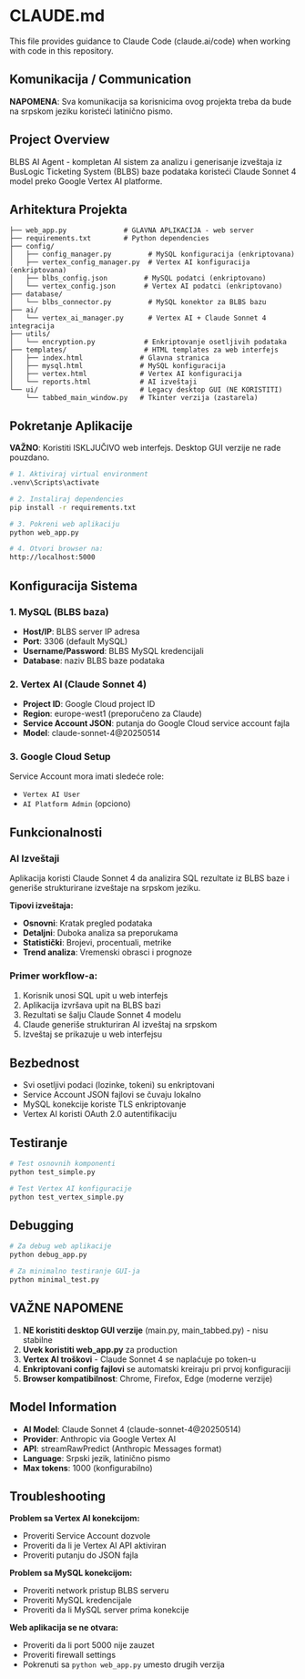 # CLAUDE.md

This file provides guidance to Claude Code (claude.ai/code) when working with code in this repository.

## Komunikacija / Communication

**NAPOMENA**: Sva komunikacija sa korisnicima ovog projekta treba da bude na srpskom jeziku koristeći latinično pismo.

## Project Overview

BLBS AI Agent - kompletan AI sistem za analizu i generisanje izveštaja iz BusLogic Ticketing System (BLBS) baze podataka koristeći Claude Sonnet 4 model preko Google Vertex AI platforme.

## Arhitektura Projekta

```
├── web_app.py              # GLAVNA APLIKACIJA - web server
├── requirements.txt        # Python dependencies
├── config/
│   ├── config_manager.py         # MySQL konfiguracija (enkriptovana)
│   ├── vertex_config_manager.py  # Vertex AI konfiguracija (enkriptovana)
│   ├── blbs_config.json         # MySQL podatci (enkriptovano)
│   └── vertex_config.json       # Vertex AI podatci (enkriptovano)
├── database/
│   └── blbs_connector.py         # MySQL konektor za BLBS bazu
├── ai/
│   └── vertex_ai_manager.py      # Vertex AI + Claude Sonnet 4 integracija
├── utils/
│   └── encryption.py            # Enkriptovanje osetljivih podataka
├── templates/                   # HTML templates za web interfejs
│   ├── index.html              # Glavna stranica
│   ├── mysql.html              # MySQL konfiguracija
│   ├── vertex.html             # Vertex AI konfiguracija
│   └── reports.html            # AI izveštaji
└── ui/                         # Legacy desktop GUI (NE KORISTITI)
    └── tabbed_main_window.py   # Tkinter verzija (zastarela)
```

## Pokretanje Aplikacije

**VAŽNO**: Koristiti ISKLJUČIVO web interfejs. Desktop GUI verzije ne rade pouzdano.

```bash
# 1. Aktiviraj virtual environment
.venv\Scripts\activate

# 2. Instaliraj dependencies
pip install -r requirements.txt

# 3. Pokreni web aplikaciju
python web_app.py

# 4. Otvori browser na:
http://localhost:5000
```

## Konfiguracija Sistema

### 1. MySQL (BLBS baza)
- **Host/IP**: BLBS server IP adresa
- **Port**: 3306 (default MySQL)
- **Username/Password**: BLBS MySQL kredencijali
- **Database**: naziv BLBS baze podataka

### 2. Vertex AI (Claude Sonnet 4)
- **Project ID**: Google Cloud project ID
- **Region**: europe-west1 (preporučeno za Claude)
- **Service Account JSON**: putanja do Google Cloud service account fajla
- **Model**: claude-sonnet-4@20250514

### 3. Google Cloud Setup
Service Account mora imati sledeće role:
- `Vertex AI User`
- `AI Platform Admin` (opciono)

## Funkcionalnosti

### AI Izveštaji
Aplikacija koristi Claude Sonnet 4 da analizira SQL rezultate iz BLBS baze i generiše strukturirane izveštaje na srpskom jeziku.

**Tipovi izveštaja:**
- **Osnovni**: Kratak pregled podataka
- **Detaljni**: Duboka analiza sa preporukama  
- **Statistički**: Brojevi, procentuali, metrike
- **Trend analiza**: Vremenski obrasci i prognoze

### Primer workflow-a:
1. Korisnik unosi SQL upit u web interfejs
2. Aplikacija izvršava upit na BLBS bazi
3. Rezultati se šalju Claude Sonnet 4 modelu
4. Claude generiše strukturiran AI izveštaj na srpskom
5. Izveštaj se prikazuje u web interfejsu

## Bezbednost

- Svi osetljivi podaci (lozinke, tokeni) su enkriptovani
- Service Account JSON fajlovi se čuvaju lokalno
- MySQL konekcije koriste TLS enkriptovanje
- Vertex AI koristi OAuth 2.0 autentifikaciju

## Testiranje

```bash
# Test osnovnih komponenti
python test_simple.py

# Test Vertex AI konfiguracije
python test_vertex_simple.py
```

## Debugging

```bash
# Za debug web aplikacije
python debug_app.py

# Za minimalno testiranje GUI-ja
python minimal_test.py
```

## VAŽNE NAPOMENE

1. **NE koristiti desktop GUI verzije** (main.py, main_tabbed.py) - nisu stabilne
2. **Uvek koristiti web_app.py** za production
3. **Vertex AI troškovi** - Claude Sonnet 4 se naplaćuje po token-u
4. **Enkriptovani config fajlovi** se automatski kreiraju pri prvoj konfiguraciji
5. **Browser kompatibilnost**: Chrome, Firefox, Edge (moderne verzije)

## Model Information

- **AI Model**: Claude Sonnet 4 (claude-sonnet-4@20250514)
- **Provider**: Anthropic via Google Vertex AI
- **API**: streamRawPredict (Anthropic Messages format)
- **Language**: Srpski jezik, latinično pismo
- **Max tokens**: 1000 (konfigurabilno)

## Troubleshooting

**Problem sa Vertex AI konekcijom:**
- Proveriti Service Account dozvole
- Proveriti da li je Vertex AI API aktiviran
- Proveriti putanju do JSON fajla

**Problem sa MySQL konekcijom:**
- Proveriti network pristup BLBS serveru
- Proveriti MySQL kredencijale
- Proveriti da li MySQL server prima konekcije

**Web aplikacija se ne otvara:**
- Proveriti da li port 5000 nije zauzet
- Proveriti firewall settings
- Pokrenuti sa `python web_app.py` umesto drugih verzija